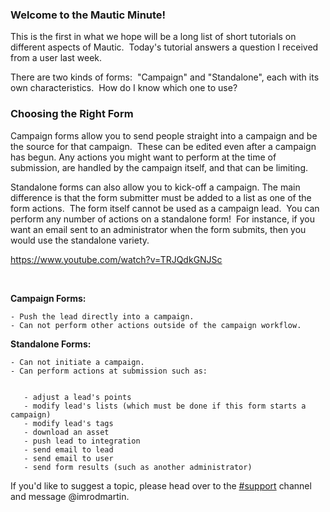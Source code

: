 ### Welcome to the Mautic Minute!

This is the first in what we hope will be a long list of short tutorials on different aspects of Mautic.  Today's tutorial answers a question I received from a user last week.

There are two kinds of forms:  "Campaign" and "Standalone", each with its own characteristics.  How do I know which one to use?

### Choosing the Right Form

Campaign forms allow you to send people straight into a campaign and be the source for that campaign.  These can be edited even after a campaign has begun. Any actions you might want to perform at the time of submission, are handled by the campaign itself, and that can be limiting.

Standalone forms can also allow you to kick-off a campaign. The main difference is that the form submitter must be added to a list as one of the form actions.  The form itself cannot be used as a campaign lead.  You can perform any number of actions on a standalone form!  For instance, if you want an email sent to an administrator when the form submits, then you would use the standalone variety.

https://www.youtube.com/watch?v=TRJQdkGNJSc

 

**Campaign Forms:**


	- Push the lead directly into a campaign.
	- Can not perform other actions outside of the campaign workflow.


**Standalone Forms:**


	- Can not initiate a campaign.
	- Can perform actions at submission such as:


	   - adjust a lead's points
	   - modify lead's lists (which must be done if this form starts a campaign)
	   - modify lead's tags
	   - download an asset
	   - push lead to integration
	   - send email to lead
	   - send email to user
	   - send form results (such as another administrator)





If you'd like to suggest a topic, please head over to the [#support](https://discord.gg/mautic) channel and message @imrodmartin.